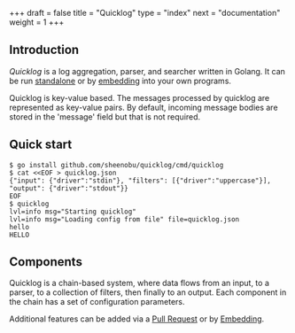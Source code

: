 +++
draft = false
title = "Quicklog"
type = "index"
next = "documentation"
weight = 1
+++

## Introduction

*Quicklog* is a log aggregation, parser, and searcher written in Golang. It can be
run [standalone](#quick-start) or by [embedding](documentation/#embedding) into your own
programs.

Quicklog is key-value based. The messages processed by quicklog are represented as key-value pairs. By default,
incoming message bodies are stored in the 'message' field but that is not required.

## Quick start

	$ go install github.com/sheenobu/quicklog/cmd/quicklog
	$ cat <<EOF > quicklog.json
	{"input": {"driver":"stdin"}, "filters": [{"driver":"uppercase"}], "output": {"driver":"stdout"}}
	EOF
    $ quicklog
	lvl=info msg="Starting quicklog"
	lvl=info msg="Loading config from file" file=quicklog.json
	hello
	HELLO

## Components

Quicklog is a chain-based system, where data flows from an input, to a parser, to a collection of filters, then finally to an output. Each component in the chain
has a set of configuration parameters.

Additional features can be added via a <a href="https://github.com/sheenobu/quicklog">Pull Request</a> or by <a href="documentation/#embedding">Embedding</a>.



